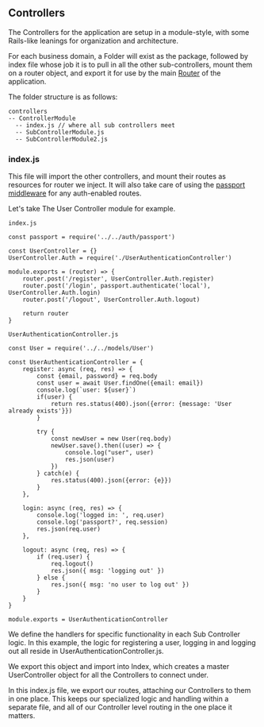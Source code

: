 ## Controllers

The Controllers for the application are setup in a module-style, with some Rails-like leanings for organization and architecture. 

For each business domain, a Folder will exist as the package, followed by index file whose job it is to pull in all the other sub-controllers, mount them on a router object, and export it for use by the main [Router](routing.md) of the application. 

The folder structure is as follows:

```
controllers
-- ControllerModule
  -- index.js // where all sub controllers meet
  -- SubControllerModule.js
  -- SubControllerModule2.js
```

### index.js
This file will import the other controllers, and mount their routes as resources for router we inject. It will also take care of using the [passport middleware](../Auth/architecture.md) for any auth-enabled routes.

Let's take The User Controller module for example.

```
index.js

const passport = require('../../auth/passport')

const UserController = {}
UserController.Auth = require('./UserAuthenticationController')

module.exports = (router) => {
    router.post('/register', UserController.Auth.register)
    router.post('/login', passport.authenticate('local'), UserController.Auth.login)
    router.post('/logout', UserController.Auth.logout)

    return router
}
```

```
UserAuthenticationController.js

const User = require('../../models/User')

const UserAuthenticationController = {
    register: async (req, res) => {
        const {email, password} = req.body
        const user = await User.findOne({email: email})
        console.log(`user: ${user}`)
        if(user) {
            return res.status(400).json({error: {message: 'User already exists'}})
        }

        try {
            const newUser = new User(req.body)
            newUser.save().then((user) => {
                console.log("user", user)
                res.json(user)
            })
        } catch(e) {
            res.status(400).json({error: {e}})
        }  
    },

    login: async (req, res) => {
        console.log('logged in: ', req.user)
        console.log('passport?', req.session)
        res.json(req.user)
    },

    logout: async (req, res) => {
        if (req.user) {
            req.logout()
            res.json({ msg: 'logging out' })
        } else {
            res.json({ msg: 'no user to log out' })
        }
    }
}

module.exports = UserAuthenticationController
```

We define the handlers for specific functionality in each Sub Controller logic. In this example, the logic for registering a user, logging in and logging out all reside in UserAuthenticationController.js. 

We export this object and import into Index, which creates a master UserController object for all the Controllers to connect under. 

In this index.js file, we export our routes, attaching our Controllers to them in one place. This keeps our specialized logic and handling within a separate file, and all of our Controller level routing in the one place it matters. 


